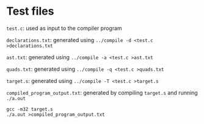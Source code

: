 Test files
==========

`test.c`: 
used as input to the compiler program

`declarations.txt`: 
generated using `../compile -d <test.c >declarations.txt`

`ast.txt`: 
generated using `../compile -a <test.c >ast.txt`

`quads.txt`: 
generated using `../compile -q <test.c >quads.txt`

`target.s`: 
generated using `../compile -T <test.c >target.s`

`compiled_program_output.txt`: 
generated by compiling `target.s` and running `./a.out`

	gcc -m32 target.s
	./a.out >compiled_program_output.txt


